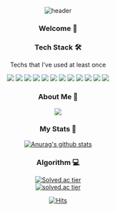 <div align="center">

![header](https://capsule-render.vercel.app/api?type=waving&color=auto&height=250&section=header&text=Donghee-L's%20GitHub&fontSize=70&animation=twinkling)



### Welcome :raised_back_of_hand:



### Tech Stack :hammer_and_wrench:


<p align="center"> Techs that I've used at least once </p>



<p align="center">
    <img src="https://img.shields.io/badge/JavaScript-F7DF1E?style=flat-square&logo=JavaScript&logoColor=white"/>
    <img src="https://img.shields.io/badge/TypeScript-3178C6?style=flat-square&logo=TypeScript&logoColor=white"/>
    <img src="https://img.shields.io/badge/HTML5-E34F26?style=flat-square&logo=HTML5&logoColor=white"/>
    <img src="https://img.shields.io/badge/CSS3-1572B6?style=flat-square&logo=CSS3&logoColor=white"/>
    <img src="https://img.shields.io/badge/Sass-CC6699?style=flat-square&logo=Sass&logoColor=white"/>
    <img src="https://img.shields.io/badge/Vue.js-4FC08D?style=flat-square&logo=Vue.js&logoColor=white"/>
    <img src="https://img.shields.io/badge/React-61DAFB?style=flat-square&logo=React&logoColor=white"/>
    <img src="https://img.shields.io/badge/Redux-764ABC?style=flat-square&logo=Redux&logoColor=white"/>
    <img src="https://img.shields.io/badge/Python-3776AB?style=flat-square&logo=Python&logoColor=white"/>
    <img src="https://img.shields.io/badge/Django-092E20?style=flat-square&logo=Django&logoColor=white"/>
    <img src="https://img.shields.io/badge/Go-00ADD8?style=flat-square&logo=Go&logoColor=white"/>
    <img src="https://img.shields.io/badge/Java-007396?style=flat-square&logo=Java&logoColor=white"/>
</p>


### About Me :e-mail:


<p align="center"> <a href="mailto:ldh29768@gmail.com" target="_blank"><img src="https://img.shields.io/badge/Gmail-d14836?style=flat-square&logo=Gmail&logoColor=white"/></a>
</p>



### My Stats :slightly_smiling_face:


[![Anurag's github stats](https://github-readme-stats.vercel.app/api?username=Donghee-L&show_icons=true&theme=highcontrast)](https://github.com/anuraghazra/github-readme-stats)



### Algorithm :computer:


[![Solved.ac tier](http://mazassumnida.wtf/api/mini/generate_badge?boj=ldh297)](https://solved.ac/profile/ldh297)  
[![solved.ac tier](http://mazassumnida.wtf/api/generate_badge?boj=ldh297)](https://solved.ac/profile/ldh297)


[![Hits](https://hits.seeyoufarm.com/api/count/incr/badge.svg?url=https%3A%2F%2Fgithub.com%2FDonghee-L&count_bg=%233690AC&title_bg=%23555555&icon=&icon_color=%23E7E7E7&title=hits&edge_flat=false)](https://hits.seeyoufarm.com)
    
</div>



